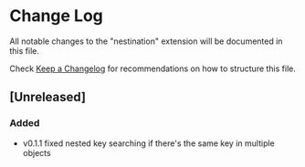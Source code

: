 # Change Log

All notable changes to the "nestination" extension will be documented in this file.

Check [Keep a Changelog](http://keepachangelog.com/) for recommendations on how to structure this file.

## [Unreleased]

### Added

- v0.1.1 fixed nested key searching if there's the same key in multiple objects
